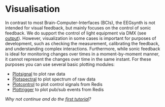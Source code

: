 # Visualisation

In contrast to most Brain-Computer-Interfaces (BCIs), the EEGsynth is not intended for visual feedback,
but mainly focuses on the control of sonic feedback. We do support the control of light equipment via
DMX (see [output](output.md)). However, visualization in some cases is important for purposes of development,
such as checking the measurement, calibrating the feedback, and understanding complex interactions.
Furthermore, while sonic feedback is ideal for monitoring changes over times in a moment-by-moment manner, it cannot 
represent the changes over time in the same instant. For these purposes you can use several basic plotting
modules:

* [Plotsignal](../module/plotsignal) to plot raw data 
* [Plotspectral](../module/plotspectral) to plot spectrum of raw data
* [Plotcontrol](../module/plotcontrol) to plot control signals from Redis
* [Plottrigger](../module/plottrigger) to plot pub/sub events from Redis

_Why not continue and do the [first tutorial](tutorial1.md)?_
